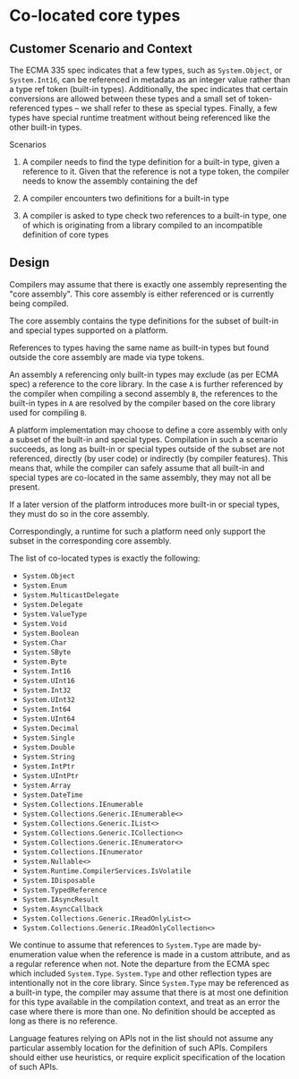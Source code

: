 Co-located core types
=====================

## Customer Scenario and Context

The ECMA 335 spec indicates that a few types, such as `System.Object`, or `System.Int16`, can be referenced in metadata as an integer value rather than a type ref token (built-in types). Additionally, the spec indicates that certain conversions are allowed between these types and a small set of token-referenced types – we shall refer to these as special types. Finally, a few types have special runtime treatment without being referenced like the other built-in types.

Scenarios

1. A compiler needs to find the type definition for a built-in type, given a reference to it. Given that the reference is not a type token, the compiler needs to know the assembly containing the def

2. A compiler encounters two definitions for a built-in type

3. A compiler is asked to type check two references to a built-in type, one of which is originating from a library compiled to an incompatible definition of core types

## Design

Compilers may assume that there is exactly one assembly representing the "core assembly". This core assembly is either referenced or is currently being compiled.

The core assembly contains the type definitions for the subset of built-in and special types supported on a platform.

References to types having the same name as built-in types but found outside the core assembly are made via type tokens.

An assembly `A` referencing only built-in types may exclude (as per ECMA spec) a reference to the core library. In the case `A` is further referenced by the compiler when compiling a second assembly `B`, the references to the built-in types in `A` are resolved by the compiler based on the core library used for compiling `B`.

A platform implementation may choose to define a core assembly with only a subset of the built-in and special types. Compilation in such a scenario succeeds, as long as built-in or special types outside of the subset are not referenced, directly (by user code) or indirectly (by compiler features). This means that, while the compiler can safely assume that all built-in and special types are co-located in the same assembly, they may not all be present.

If a later version of the platform introduces more built-in or special types, they must do so in the core assembly.

Correspondingly, a runtime for such a platform need only support the subset in the corresponding core assembly.

The list of co-located types is exactly the following:

- `System.Object`
- `System.Enum`
- `System.MulticastDelegate`
- `System.Delegate`
- `System.ValueType`
- `System.Void`
- `System.Boolean`
- `System.Char`
- `System.SByte`
- `System.Byte`
- `System.Int16`
- `System.UInt16`
- `System.Int32`
- `System.UInt32`
- `System.Int64`
- `System.UInt64`
- `System.Decimal`
- `System.Single`
- `System.Double`
- `System.String`
- `System.IntPtr`
- `System.UIntPtr`
- `System.Array`
- `System.DateTime`
- `System.Collections.IEnumerable`
- `System.Collections.Generic.IEnumerable<>`
- `System.Collections.Generic.IList<>`
- `System.Collections.Generic.ICollection<>`
- `System.Collections.Generic.IEnumerator<>`
- `System.Collections.IEnumerator`
- `System.Nullable<>`
- `System.Runtime.CompilerServices.IsVolatile`
- `System.IDisposable`
- `System.TypedReference`
- `System.IAsyncResult`
- `System.AsyncCallback`
- `System.Collections.Generic.IReadOnlyList<>`
- `System.Collections.Generic.IReadOnlyCollection<>`

We continue to assume that references to `System.Type` are made by-enumeration value when the reference is made in a custom attribute, and as a regular reference when not. Note the departure from the ECMA spec which included `System.Type`. `System.Type` and other reflection types are intentionally not in the core library. Since `System.Type` may be referenced as a built-in type, the compiler may assume that there is at most one definition for this type available in the compilation context, and treat as an error the case where there is more than one. No definition should be accepted as long as there is no reference.

Language features relying on APIs not in the list should not assume any particular assembly location for the definition of such APIs. Compilers should either use heuristics, or require explicit specification of the location of such APIs.
